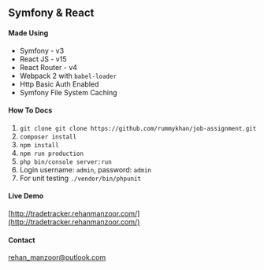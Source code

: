 Symfony & React
--

#### Made Using
* Symfony - v3
* React JS - v15
* React Router - v4
* Webpack 2 with `babel-loader`
* Http Basic Auth Enabled
* Symfony File System Caching

#### How To Docs

1. `git clone git clone https://github.com/rummykhan/job-assignment.git`
2. `composer install`
3. `npm install`
4. `npm run production`
5. `php bin/console server:run`
6. Login username: `admin`, password: `admin`
7. For unit testing `./vendor/bin/phpunit`


#### Live Demo

[http://tradetracker.rehanmanzoor.com/](http://tradetracker.rehanmanzoor.com/)

#### Contact

[rehan_manzoor@outlook.com](mailto://rehan_manzoor@outlook.com)